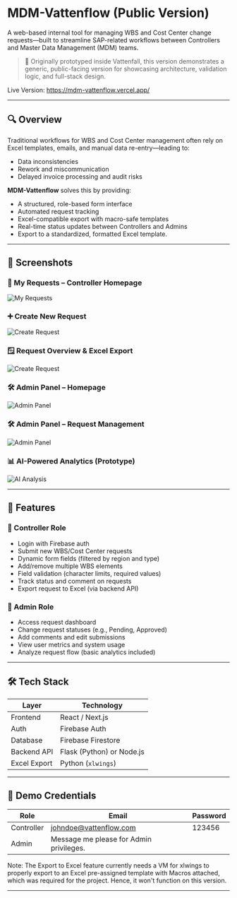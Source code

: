 # MDM-Vattenflow (Public Version)

A web-based internal tool for managing WBS and Cost Center change requests—built to streamline SAP-related workflows between Controllers and Master Data Management (MDM) teams.

> 🚀 Originally prototyped inside Vattenfall, this version demonstrates a generic, public-facing version for showcasing architecture, validation logic, and full-stack design.

Live Version: https://mdm-vattenflow.vercel.app/

---

## 🔍 Overview

Traditional workflows for WBS and Cost Center management often rely on Excel templates, emails, and manual data re-entry—leading to:
- Data inconsistencies
- Rework and miscommunication
- Delayed invoice processing and audit risks

**MDM-Vattenflow** solves this by providing:
- A structured, role-based form interface
- Automated request tracking
- Excel-compatible export with macro-safe templates
- Real-time status updates between Controllers and Admins
- Export to a standardized, formatted Excel template.

---

## 📸 Screenshots


### 🧾 My Requests – Controller Homepage  
![My Requests](./Screenshots/Homepage.png)

### ➕ Create New Request  
![Create Request](./Screenshots/Create-Request.png)

### 🪟 Request Overview & Excel Export
![Create Request](./Screenshots/Request%20View.png)

### 🛠️ Admin Panel – Homepage  
![Admin Panel](./Screenshots/Admin-Panel.png)

### 🛠️ Admin Panel – Request Management  
![Admin Panel](./Screenshots/Admin-Panel%20Requests.png)

### 📊 AI-Powered Analytics (Prototype)  
![AI Analysis](./Screenshots/AI-Analysis.png)

---

## 🧩 Features

### 🎫 Controller Role
- Login with Firebase auth
- Submit new WBS/Cost Center requests
- Dynamic form fields (filtered by region and type)
- Add/remove multiple WBS elements
- Field validation (character limits, required values)
- Track status and comment on requests
- Export request to Excel (via backend API)

### 🔧 Admin Role
- Access request dashboard
- Change request statuses (e.g., Pending, Approved)
- Add comments and edit submissions
- View user metrics and system usage
- Analyze request flow (basic analytics included)

---

## 🛠 Tech Stack

| Layer        | Technology          |
|--------------|---------------------|
| Frontend     | React / Next.js     |
| Auth         | Firebase Auth       |
| Database     | Firebase Firestore  |
| Backend API  | Flask (Python) or Node.js |
| Excel Export | Python (`xlwings`) |

---

## 🔐 Demo Credentials

| Role       | Email                | Password     |
|------------|----------------------|--------------|
| Controller | johndoe@vattenflow.com | 123456     |
| Admin      | Message me please for Admin privileges. |

Note: The Export to Excel feature currently needs a VM for xlwings to properly export to an Excel pre-assigned template with Macros attached, which was required for the project. Hence, it won't function on this version.

---
